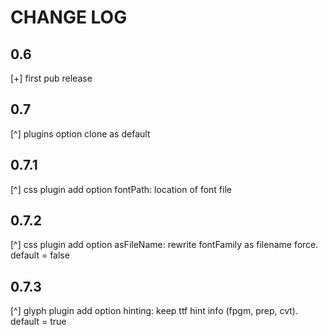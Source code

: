CHANGE LOG
===

## 0.6

[+] first pub release

## 0.7

[^] plugins option clone as default

## 0.7.1

[^] css plugin add option fontPath: location of font file 

## 0.7.2

[^] css plugin add option asFileName: rewrite fontFamily as filename force. default = false

## 0.7.3

[^] glyph plugin add option hinting: keep ttf hint info (fpgm, prep, cvt). default = true

